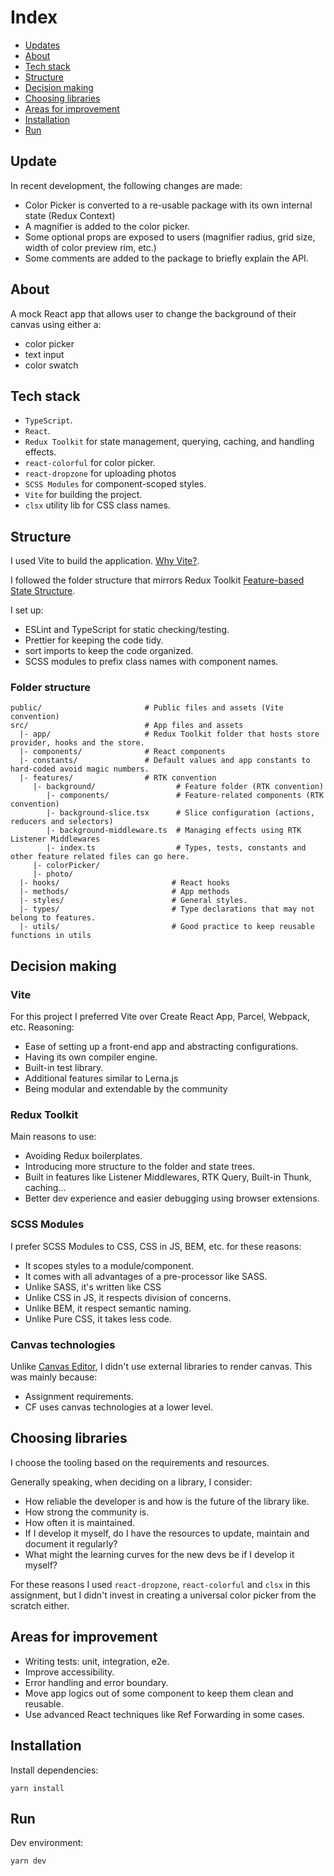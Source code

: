 # Index

- [Updates](#update)
- [About](#about)
- [Tech stack](#tech-stack)
- [Structure](#structure)
- [Decision making](#decision-making)
- [Choosing libraries](#choosing-libraries)
- [Areas for improvement](#areas-for-improvement)
- [Installation](#installation)
- [Run](#run)

## Update
In recent development, the following changes are made:
- Color Picker is converted to a re-usable package with its own internal state (Redux Context)
- A magnifier is added to the color picker.
- Some optional props are exposed to users (magnifier radius, grid size, width of color preview rim, etc.)
- Some comments are added to the package to briefly explain the API.

## About
A mock React app that allows user to change the background of their canvas using either a:
- color picker
- text input
- color swatch

## Tech stack
- `TypeScript`.
- `React`.
- `Redux Toolkit` for state management, querying, caching, and handling effects.
- `react-colorful` for color picker.
- `react-dropzone` for uploading photos
- `SCSS Modules` for component-scoped styles.
- `Vite` for building the project.
- `clsx` utility lib for CSS class names.

## Structure
I used Vite to build the application. [Why Vite?](https://vite.dev/guide/why).

I followed the folder structure that mirrors Redux Toolkit [Feature-based State Structure](https://redux.js.org/tutorials/essentials/part-2-app-structure).

I set up:
  - ESLint and TypeScript for static checking/testing.
  - Prettier for keeping the code tidy.
  - sort imports to keep the code organized.
  - SCSS modules to prefix class names with component names.

  ### Folder structure

```
public/                       # Public files and assets (Vite convention)
src/                          # App files and assets
  |- app/                     # Redux Toolkit folder that hosts store provider, hooks and the store.
  |- components/              # React components
  |- constants/               # Default values and app constants to hard-coded avoid magic numbers.
  |- features/                # RTK convention
     |- background/                  # Feature folder (RTK convention)
        |- components/               # Feature-related components (RTK convention)
        |- background-slice.tsx      # Slice configuration (actions, reducers and selectors)
        |- background-middleware.ts  # Managing effects using RTK Listener Middlewares
        |- index.ts                  # Types, tests, constants and other feature related files can go here.
     |- colorPicker/
     |- photo/
  |- hooks/                         # React hooks
  |- methods/                       # App methods
  |- styles/                        # General styles.
  |- types/                         # Type declarations that may not belong to features.
  |- utils/                         # Good practice to keep reusable functions in utils
```

## Decision making
### Vite
For this project I preferred Vite over Create React App, Parcel, Webpack, etc. Reasoning:
- Ease of setting up a front-end app and abstracting configurations.
- Having its own compiler engine.
- Built-in test library.
- Additional features similar to Lerna.js
- Being modular and extendable by the community

### Redux Toolkit
Main reasons to use:
- Avoiding Redux boilerplates.
- Introducing more structure to the folder and state trees.
- Built in features like Listener Middlewares, RTK Query, Built-in Thunk, caching...
- Better dev experience and easier debugging using browser extensions.

### SCSS Modules
I prefer SCSS Modules to CSS, CSS in JS, BEM, etc. for these reasons:
- It scopes styles to a module/component.
- It comes with all advantages of a pre-processor like SASS.
- Unlike SASS, it's written like CSS
- Unlike CSS in JS, it respects division of concerns.
- Unlike BEM, it respect semantic naming.
- Unlike Pure CSS, it takes less code.

### Canvas technologies
Unlike [Canvas Editor](https://github.com/iding-ir/react-canvas-editor), I didn't use external libraries to render canvas.
This was mainly because:
- Assignment requirements.
- CF uses canvas technologies at a lower level.

## Choosing libraries
I choose the tooling based on the requirements and resources.

Generally speaking, when deciding on a library, I consider:
- How reliable the developer is and how is the future of the library like.
- How strong the community is.
- How often it is maintained.
- If I develop it myself, do I have the resources to update, maintain and document it regularly?
- What might the learning curves for the new devs be if I develop it myself?

For these reasons I used `react-dropzone`, `react-colorful` and `clsx` in this assignment, but I didn't invest in creating a universal color picker from the scratch either.

## Areas for improvement
- Writing tests: unit, integration, e2e.
- Improve accessibility.
- Error handling and error boundary.
- Move app logics out of some component to keep them clean and reusable.
- Use advanced React techniques like Ref Forwarding in some cases.

## Installation

Install dependencies:
```
yarn install
```

## Run

Dev environment:
```
yarn dev
```

